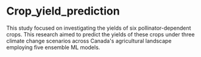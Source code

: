 # Crop_yield_prediction
This study focused on investigating the yields of six pollinator-dependent crops. This research aimed to predict the yields of these crops under three climate change scenarios across Canada's agricultural landscape employing five ensemble ML models.
